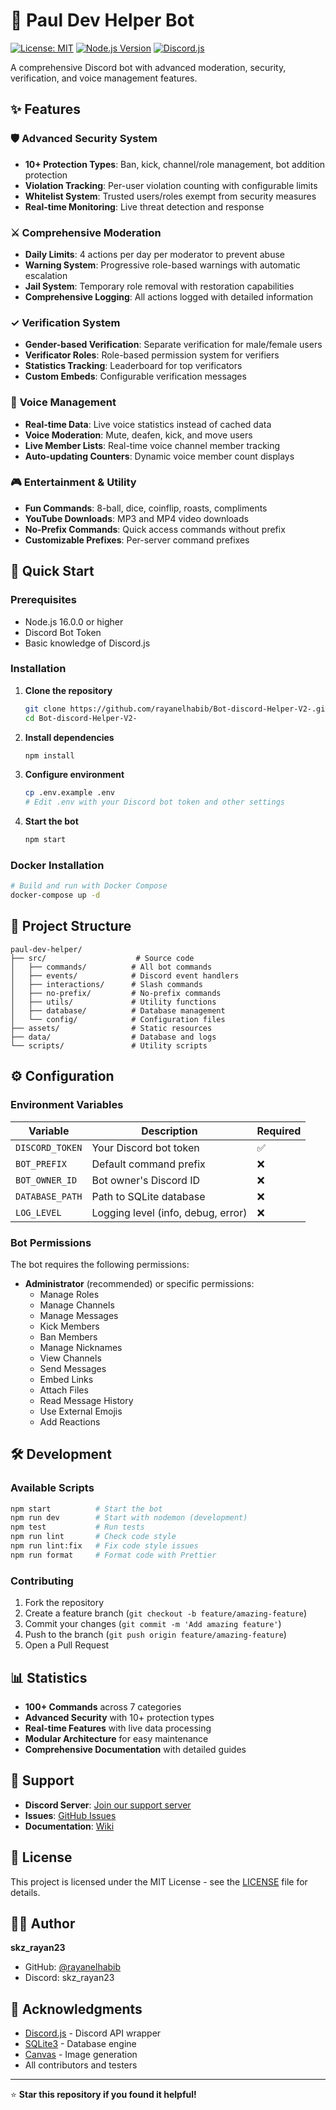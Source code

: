 # 🤖 Paul Dev Helper Bot

[![License: MIT](https://img.shields.io/badge/License-MIT-yellow.svg)](https://opensource.org/licenses/MIT)
[![Node.js Version](https://img.shields.io/badge/node-%3E%3D16.0.0-brightgreen.svg)](https://nodejs.org/)
[![Discord.js](https://img.shields.io/badge/discord.js-v14-blue.svg)](https://discord.js.org/)

A comprehensive Discord bot with advanced moderation, security, verification, and voice management features.

## ✨ Features

### 🛡️ **Advanced Security System**
- **10+ Protection Types**: Ban, kick, channel/role management, bot addition protection
- **Violation Tracking**: Per-user violation counting with configurable limits
- **Whitelist System**: Trusted users/roles exempt from security measures
- **Real-time Monitoring**: Live threat detection and response

### ⚔️ **Comprehensive Moderation**
- **Daily Limits**: 4 actions per day per moderator to prevent abuse
- **Warning System**: Progressive role-based warnings with automatic escalation
- **Jail System**: Temporary role removal with restoration capabilities
- **Comprehensive Logging**: All actions logged with detailed information

### ✓ **Verification System**
- **Gender-based Verification**: Separate verification for male/female users
- **Verificator Roles**: Role-based permission system for verifiers
- **Statistics Tracking**: Leaderboard for top verificators
- **Custom Embeds**: Configurable verification messages

### 🎤 **Voice Management**
- **Real-time Data**: Live voice statistics instead of cached data
- **Voice Moderation**: Mute, deafen, kick, and move users
- **Live Member Lists**: Real-time voice channel member tracking
- **Auto-updating Counters**: Dynamic voice member count displays

### 🎮 **Entertainment & Utility**
- **Fun Commands**: 8-ball, dice, coinflip, roasts, compliments
- **YouTube Downloads**: MP3 and MP4 video downloads
- **No-Prefix Commands**: Quick access commands without prefix
- **Customizable Prefixes**: Per-server command prefixes

## 🚀 Quick Start

### Prerequisites
- Node.js 16.0.0 or higher
- Discord Bot Token
- Basic knowledge of Discord.js

### Installation

1. **Clone the repository**
   ```bash
   git clone https://github.com/rayanelhabib/Bot-discord-Helper-V2-.git
   cd Bot-discord-Helper-V2-
   ```

2. **Install dependencies**
   ```bash
   npm install
   ```

3. **Configure environment**
   ```bash
   cp .env.example .env
   # Edit .env with your Discord bot token and other settings
   ```

4. **Start the bot**
   ```bash
   npm start
   ```

### Docker Installation

```bash
# Build and run with Docker Compose
docker-compose up -d
```

## 📁 Project Structure

```
paul-dev-helper/
├── src/                    # Source code
│   ├── commands/          # All bot commands
│   ├── events/            # Discord event handlers
│   ├── interactions/      # Slash commands
│   ├── no-prefix/         # No-prefix commands
│   ├── utils/             # Utility functions
│   ├── database/          # Database management
│   └── config/            # Configuration files
├── assets/                # Static resources
├── data/                  # Database and logs
└── scripts/               # Utility scripts
```

## ⚙️ Configuration

### Environment Variables

| Variable | Description | Required |
|----------|-------------|----------|
| `DISCORD_TOKEN` | Your Discord bot token | ✅ |
| `BOT_PREFIX` | Default command prefix | ❌ |
| `BOT_OWNER_ID` | Bot owner's Discord ID | ❌ |
| `DATABASE_PATH` | Path to SQLite database | ❌ |
| `LOG_LEVEL` | Logging level (info, debug, error) | ❌ |

### Bot Permissions

The bot requires the following permissions:
- **Administrator** (recommended) or specific permissions:
  - Manage Roles
  - Manage Channels
  - Manage Messages
  - Kick Members
  - Ban Members
  - Manage Nicknames
  - View Channels
  - Send Messages
  - Embed Links
  - Attach Files
  - Read Message History
  - Use External Emojis
  - Add Reactions

## 🛠️ Development

### Available Scripts

```bash
npm start          # Start the bot
npm run dev        # Start with nodemon (development)
npm test           # Run tests
npm run lint       # Check code style
npm run lint:fix   # Fix code style issues
npm run format     # Format code with Prettier
```

### Contributing

1. Fork the repository
2. Create a feature branch (`git checkout -b feature/amazing-feature`)
3. Commit your changes (`git commit -m 'Add amazing feature'`)
4. Push to the branch (`git push origin feature/amazing-feature`)
5. Open a Pull Request

## 📊 Statistics

- **100+ Commands** across 7 categories
- **Advanced Security** with 10+ protection types
- **Real-time Features** with live data processing
- **Modular Architecture** for easy maintenance
- **Comprehensive Documentation** with detailed guides

## 🤝 Support

- **Discord Server**: [Join our support server](https://discord.gg/EZqpBArDVU)
- **Issues**: [GitHub Issues](https://github.com/rayanelhabib/Bot-discord-Helper-V2-/issues)
- **Documentation**: [Wiki](https://github.com/rayanelhabib/Bot-discord-Helper-V2-/wiki)

## 📄 License

This project is licensed under the MIT License - see the [LICENSE](LICENSE) file for details.

## 👨‍💻 Author

**skz_rayan23**
- GitHub: [@rayanelhabib](https://github.com/rayanelhabib)
- Discord: skz_rayan23

## 🙏 Acknowledgments

- [Discord.js](https://discord.js.org/) - Discord API wrapper
- [SQLite3](https://www.sqlite.org/) - Database engine
- [Canvas](https://github.com/Automattic/node-canvas) - Image generation
- All contributors and testers

---

⭐ **Star this repository if you found it helpful!**
